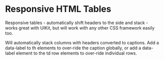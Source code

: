 # Responsive HTML Tables
Responsive tables - automatically shift headers to the side and stack - works great with UIKit, but will work with any other CSS framework easily too.

Will automatically stack columns with headers converted to captions. Add a data-label to th elements to over-ride the caption globally, or add a data-label element to the td row elements to over-ride individual rows.
